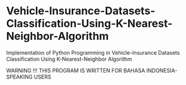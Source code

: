 # Vehicle-Insurance-Datasets-Classification-Using-K-Nearest-Neighbor-Algorithm
Implementation of Python Programming in Vehicle-Insurance Datasets Classification Using K-Nearest-Neighbor Algorithm

WARNING !!!
THIS PROGRAM IS WRITTEN FOR BAHASA INDONESIA-SPEAKING USERS
